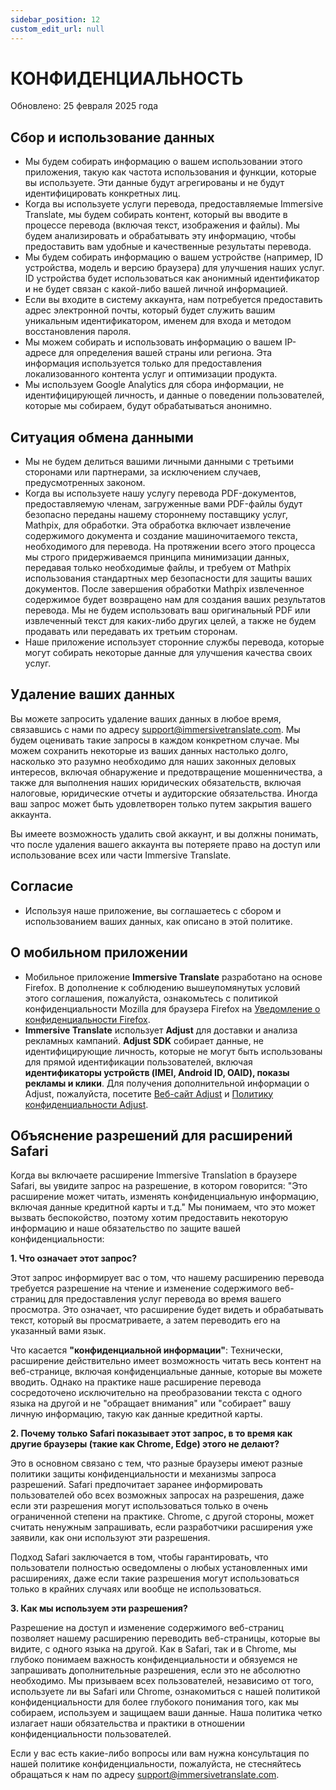 ```yaml
---
sidebar_position: 12
custom_edit_url: null
---
```


# КОНФИДЕНЦИАЛЬНОСТЬ

Обновлено: 25 февраля 2025 года

## Сбор и использование данных

- Мы будем собирать информацию о вашем использовании этого приложения, такую как частота использования и функции, которые вы используете. Эти данные будут агрегированы и не будут идентифицировать конкретных лиц.
- Когда вы используете услуги перевода, предоставляемые Immersive Translate, мы будем собирать контент, который вы вводите в процессе перевода (включая текст, изображения и файлы). Мы будем анализировать и обрабатывать эту информацию, чтобы предоставить вам удобные и качественные результаты перевода.
- Мы будем собирать информацию о вашем устройстве (например, ID устройства, модель и версию браузера) для улучшения наших услуг. ID устройства будет использоваться как анонимный идентификатор и не будет связан с какой-либо вашей личной информацией.
- Если вы входите в систему аккаунта, нам потребуется предоставить адрес электронной почты, который будет служить вашим уникальным идентификатором, именем для входа и методом восстановления пароля.
- Мы можем собирать и использовать информацию о вашем IP-адресе для определения вашей страны или региона. Эта информация используется только для предоставления локализованного контента услуг и оптимизации продукта.
- Мы используем Google Analytics для сбора информации, не идентифицирующей личность, и данные о поведении пользователей, которые мы собираем, будут обрабатываться анонимно.

## Ситуация обмена данными

- Мы не будем делиться вашими личными данными с третьими сторонами или партнерами, за исключением случаев, предусмотренных законом.
- Когда вы используете нашу услугу перевода PDF-документов, предоставляемую членам, загруженные вами PDF-файлы будут безопасно переданы нашему стороннему поставщику услуг, Mathpix, для обработки. Эта обработка включает извлечение содержимого документа и создание машиночитаемого текста, необходимого для перевода. На протяжении всего этого процесса мы строго придерживаемся принципа минимизации данных, передавая только необходимые файлы, и требуем от Mathpix использования стандартных мер безопасности для защиты ваших документов. После завершения обработки Mathpix извлеченное содержимое будет возвращено нам для создания ваших результатов перевода. Мы не будем использовать ваш оригинальный PDF или извлеченный текст для каких-либо других целей, а также не будем продавать или передавать их третьим сторонам.
- Наше приложение использует сторонние службы перевода, которые могут собирать некоторые данные для улучшения качества своих услуг.

## Удаление ваших данных

Вы можете запросить удаление ваших данных в любое время, связавшись с нами по адресу support@immersivetranslate.com. Мы будем оценивать такие запросы в каждом конкретном случае. Мы можем сохранить некоторые из ваших данных настолько долго, насколько это разумно необходимо для наших законных деловых интересов, включая обнаружение и предотвращение мошенничества, а также для выполнения наших юридических обязательств, включая налоговые, юридические отчеты и аудиторские обязательства. Иногда ваш запрос может быть удовлетворен только путем закрытия вашего аккаунта.

Вы имеете возможность удалить свой аккаунт, и вы должны понимать, что после удаления вашего аккаунта вы потеряете право на доступ или использование всех или части Immersive Translate.

## Согласие

- Используя наше приложение, вы соглашаетесь с сбором и использованием ваших данных, как описано в этой политике.

## О мобильном приложении

- Мобильное приложение **Immersive Translate** разработано на основе Firefox. В дополнение к соблюдению вышеупомянутых условий этого соглашения, пожалуйста, ознакомьтесь с политикой конфиденциальности Mozilla для браузера Firefox на [Уведомление о конфиденциальности Firefox](https://www.mozilla.org/privacy/firefox/).
- **Immersive Translate** использует **Adjust** для доставки и анализа рекламных кампаний. **Adjust SDK** собирает данные, не идентифицирующие личность, которые не могут быть использованы для прямой идентификации пользователей, включая **идентификаторы устройств (IMEI, Android ID, OAID), показы рекламы и клики**. Для получения дополнительной информации о Adjust, пожалуйста, посетите [Веб-сайт Adjust](https://www.adjust.com/) и [Политику конфиденциальности Adjust](https://www.adjust.com/terms/privacy-policy/).

## Объяснение разрешений для расширений Safari

Когда вы включаете расширение Immersive Translation в браузере Safari, вы увидите запрос на разрешение, в котором говорится: "Это расширение может читать, изменять конфиденциальную информацию, включая данные кредитной карты и т.д." Мы понимаем, что это может вызвать беспокойство, поэтому хотим предоставить некоторую информацию и наше обязательство по защите вашей конфиденциальности:

**1. Что означает этот запрос?**

Этот запрос информирует вас о том, что нашему расширению перевода требуется разрешение на чтение и изменение содержимого веб-страниц для предоставления услуг перевода во время вашего просмотра. Это означает, что расширение будет видеть и обрабатывать текст, который вы просматриваете, а затем переводить его на указанный вами язык.

Что касается **"конфиденциальной информации"**: Технически, расширение действительно имеет возможность читать весь контент на веб-странице, включая конфиденциальные данные, которые вы можете вводить. Однако на практике наше расширение перевода сосредоточено исключительно на преобразовании текста с одного языка на другой и не "обращает внимания" или "собирает" вашу личную информацию, такую как данные кредитной карты.

**2. Почему только Safari показывает этот запрос, в то время как другие браузеры (такие как Chrome, Edge) этого не делают?**

Это в основном связано с тем, что разные браузеры имеют разные политики защиты конфиденциальности и механизмы запроса разрешений. Safari предпочитает заранее информировать пользователей обо всех возможных запросах на разрешения, даже если эти разрешения могут использоваться только в очень ограниченной степени на практике. Chrome, с другой стороны, может считать ненужным запрашивать, если разработчики расширения уже заявили, как они используют эти разрешения.

Подход Safari заключается в том, чтобы гарантировать, что пользователи полностью осведомлены о любых установленных ими расширениях, даже если такие разрешения могут использоваться только в крайних случаях или вообще не использоваться.

**3. Как мы используем эти разрешения?**

Разрешение на доступ и изменение содержимого веб-страниц позволяет нашему расширению переводить веб-страницы, которые вы видите, с одного языка на другой. Как в Safari, так и в Chrome, мы глубоко понимаем важность конфиденциальности и обязуемся не запрашивать дополнительные разрешения, если это не абсолютно необходимо. Мы призываем всех пользователей, независимо от того, используете ли вы Safari или Chrome, ознакомиться с нашей политикой конфиденциальности для более глубокого понимания того, как мы собираем, используем и защищаем ваши данные. Наша политика четко излагает наши обязательства и практики в отношении конфиденциальности пользователей.

Если у вас есть какие-либо вопросы или вам нужна консультация по нашей политике конфиденциальности, пожалуйста, не стесняйтесь обращаться к нам по адресу support@immersivetranslate.com.